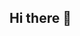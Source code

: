 ## Hi there 👋

<!--
**Raymond-Tran/Raymond-Tran** is a ✨ _special_ ✨ repository because its `README.md` (this file) appears on your GitHub profile.

- I am currently interested in learning about coding and power system
- I am currently working on building an EV car for a competition.
- My favortie hobby is watching Anime.
- >

